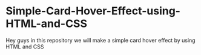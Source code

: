 # Simple-Card-Hover-Effect-using-HTML-and-CSS
Hey guys in this repository we will make a simple card hover effect by using HTML and CSS
